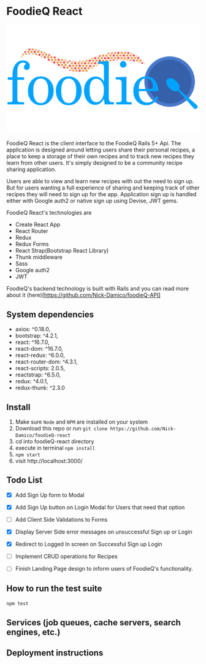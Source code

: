 # FoodieQ React

![foodieq React app](./public/foodieq-logo.png)

FoodieQ React is the client interface to the FoodieQ Rails 5+ Api. The application is designed around letting users share their personal recipes, a place to keep a storage of their own recipes and to track new recipes they learn from other users. It's simply designed to be a community recipe sharing application.

Users are able to view and learn new recipes with out the need to sign up. But for users wanting a full experience of sharing and keeping track of other recipes they will need to sign up for the app. Application sign up is handled either with Google auth2 or native sign up using Devise, JWT gems.

FoodieQ React's technologies are
- Create React App
- React Router
- Redux
- Redux Forms
- React Strap(Bootstrap React Library)
- Thunk middleware
- Sass
- Google auth2
- JWT

FoodieQ's backend technology is built with Rails and you can read more about it (here)[https://github.com/Nick-Damico/foodieQ-API]

## System dependencies
- axios: ^0.18.0,
- bootstrap: ^4.2.1,
- react: ^16.7.0,
- react-dom: ^16.7.0,
- react-redux: ^6.0.0,
- react-router-dom: ^4.3.1,
- react-scripts: 2.0.5,
- reactstrap: ^6.5.0,
- redux: ^4.0.1,
- redux-thunk: ^2.3.0

## Install
  1. Make sure `Node` and `NPM` are installed on your system
  2. Download this repo or run `git clone https://github.com/Nick-Damico/foodieQ-react`
  3. cd into foodieQ-react directory
  4. execute in terminal `npm install`
  5. `npm start`
  6. visit http://localhost:3000/


## Todo List
- [X] Add Sign Up form to Modal
- [X] Add Sign Up button on Login Modal for Users that need that option
- [ ] Add Client Side Validations to Forms
- [X] Display Server Side error messages on unsuccessful Sign up or Login
- [X] Redirect to Logged In screen on Successful Sign up Login
- [ ] Implement CRUD operations for Recipes
- [ ] Finish Landing Page design to inform users of FoodieQ's functionality.


## How to run the test suite
  `npm test`

## Services (job queues, cache servers, search engines, etc.)

## Deployment instructions
